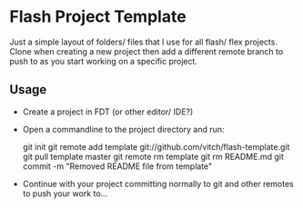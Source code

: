 Flash Project Template
======================

Just a simple layout of folders/ files that I use for
all flash/ flex projects. Clone when creating a new
project then add a different remote branch to push to
as you start working on a specific project.

Usage
-----

 * Create a project in FDT (or other editor/ IDE?)
 * Open a commandline to the project directory and run:

	git init
	git remote add template git://github.com/vitch/flash-template.git
	git pull template master
	git remote rm template
	git rm README.md
	git commit -m "Removed README file from template"

 * Continue with your project committing normally to git and
   other remotes to push your work to...